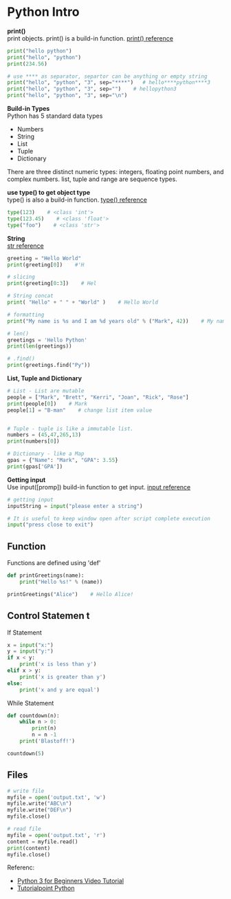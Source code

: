 # Python Intro

**print()**<br>
print objects. print() is a build-in function. [print() reference](https://docs.python.org/3.6/library/functions.html#print)
```py
print("hello python")
print("hello", "python")
print(234.56)

# use **** as separator, separtor can be anything or empty string
print("hello", "python", "3", sep="****")   # hello****python****3
print("hello", "python", "3", sep="")    # hellopython3
print("hello", "python", "3", sep="\n")
```
**Build-in Types**<br>
Python has 5 standard data types
* Numbers
* String
* List
* Tuple
* Dictionary

There are three distinct numeric types: integers, floating point numbers, and complex numbers.
list, tuple and range are sequence types.

**use type() to get object type**<br> 
type() is also a build-in function. [type() reference](https://docs.python.org/3/library/functions.html#type)
```py
type(123)    # <class 'int'>
type(123.45)    # <class 'float'>
type("foo")    # <class 'str'>
```

**String**<br>
[str reference](https://docs.python.org/3/library/stdtypes.html#text-sequence-type-str)
```py
greeting = "Hello World"
print(greeting[0])    #'H

# slicing
print(greeting[0:3])    # Hel

# String concat
print( "Hello" + " " + "World" )    # Hello World

# formatting
print("My name is %s and I am %d years old" % ("Mark", 42))    # My name is Mark and I am 42 years old

# len()
greetings = 'Hello Python'
print(len(greetings))

# .find()
print(greetings.find("Py"))


```

**List, Tuple and Dictionary**<br>
```py
# List - List are mutable
people = ["Mark", "Brett", "Kerri", "Joan", "Rick", "Rose"]
print(people[0])    # Mark
people[1] = "B-man"    # change list item value


# Tuple - tuple is like a immutable list.
numbers = (45,47,265,13)
print(numbers[0])

# Dictionary - like a Map
gpas = {"Name": "Mark", "GPA": 3.55}
print(gpas['GPA'])
```

**Getting input**<br>
Use input([promp]) build-in function to get input. [input reference](https://docs.python.org/3/library/functions.html#input)
```py
# getting input
inputString = input("please enter a string")

# It is useful to keep window open after script complete execution
input("press close to exit")
```

## Function
Functions are defined using 'def'
```py
def printGreetings(name):
	print("Hello %s!" % (name))

printGreetings("Alice")    # Hello Alice!
```

## Control Statemen   t
If Statement
```py
x = input("x:")
y = input("y:")
if x < y:
    print('x is less than y')
elif x > y:
    print('x is greater than y')
else:
    print('x and y are equal')
```

While Statement
```py
def countdown(n):
    while n > 0:
        print(n)
        n = n -1
    print('Blastoff!')

countdown(5)
```

## Files
```py
# write file
myfile = open('output.txt', 'w')
myfile.write("ABC\n")
myfile.write("DEF\n")
myfile.close()

# read file
myfile = open('output.txt', 'r')
content = myfile.read()
print(content)
myfile.close()

```

Referenc:
* [Python 3 for Beginners Video Tutorial](https://www.safaribooksonline.com/library/view/python-3-for/12071LTPPY17/)
* [Tutorialpoint Python](https://www.tutorialspoint.com/python/index.htm)
